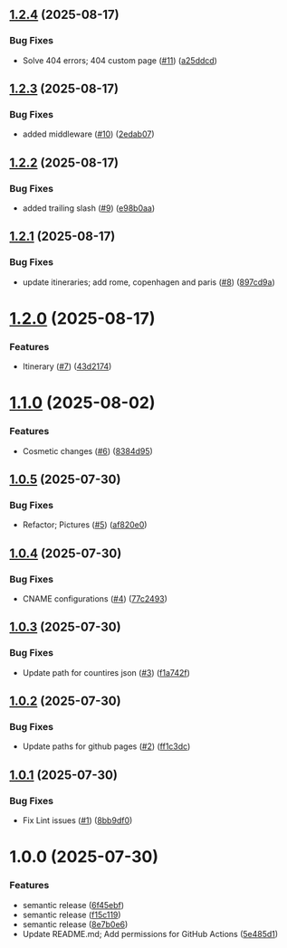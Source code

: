 ## [1.2.4](https://github.com/user-cube/visitedplaces/compare/v1.2.3...v1.2.4) (2025-08-17)


### Bug Fixes

* Solve 404 errors; 404 custom page ([#11](https://github.com/user-cube/visitedplaces/issues/11)) ([a25ddcd](https://github.com/user-cube/visitedplaces/commit/a25ddcdf0d0d4fae005b06328ec569fb5328665d))

## [1.2.3](https://github.com/user-cube/visitedplaces/compare/v1.2.2...v1.2.3) (2025-08-17)


### Bug Fixes

* added middleware ([#10](https://github.com/user-cube/visitedplaces/issues/10)) ([2edab07](https://github.com/user-cube/visitedplaces/commit/2edab0799b9262bf851c39ccde96fbc724e447ad))

## [1.2.2](https://github.com/user-cube/visitedplaces/compare/v1.2.1...v1.2.2) (2025-08-17)


### Bug Fixes

* added trailing slash ([#9](https://github.com/user-cube/visitedplaces/issues/9)) ([e98b0aa](https://github.com/user-cube/visitedplaces/commit/e98b0aa61d2a6d58d087cecc8f634c8178e53f24))

## [1.2.1](https://github.com/user-cube/visitedplaces/compare/v1.2.0...v1.2.1) (2025-08-17)


### Bug Fixes

* update itineraries; add rome, copenhagen and paris ([#8](https://github.com/user-cube/visitedplaces/issues/8)) ([897cd9a](https://github.com/user-cube/visitedplaces/commit/897cd9ab9b64ffec283af5c831d869b59d799825))

# [1.2.0](https://github.com/user-cube/visitedplaces/compare/v1.1.0...v1.2.0) (2025-08-17)


### Features

* Itinerary ([#7](https://github.com/user-cube/visitedplaces/issues/7)) ([43d2174](https://github.com/user-cube/visitedplaces/commit/43d21749b814734e89944d483ca5f878bd8c449f))

# [1.1.0](https://github.com/user-cube/visitedplaces/compare/v1.0.5...v1.1.0) (2025-08-02)


### Features

* Cosmetic changes ([#6](https://github.com/user-cube/visitedplaces/issues/6)) ([8384d95](https://github.com/user-cube/visitedplaces/commit/8384d952238ae719453c789aef261938373c7dfd))

## [1.0.5](https://github.com/user-cube/visitedplaces/compare/v1.0.4...v1.0.5) (2025-07-30)


### Bug Fixes

* Refactor; Pictures ([#5](https://github.com/user-cube/visitedplaces/issues/5)) ([af820e0](https://github.com/user-cube/visitedplaces/commit/af820e01f716e712a7c1b4c5b52432c580e234b3))

## [1.0.4](https://github.com/user-cube/visitedplaces/compare/v1.0.3...v1.0.4) (2025-07-30)


### Bug Fixes

* CNAME configurations ([#4](https://github.com/user-cube/visitedplaces/issues/4)) ([77c2493](https://github.com/user-cube/visitedplaces/commit/77c24937ab3d3579f43f6ca85aaff34ddd174cf2))

## [1.0.3](https://github.com/user-cube/visitedplaces/compare/v1.0.2...v1.0.3) (2025-07-30)


### Bug Fixes

* Update path for countires json ([#3](https://github.com/user-cube/visitedplaces/issues/3)) ([f1a742f](https://github.com/user-cube/visitedplaces/commit/f1a742f321a683a116edc824ba53aa98ec05826c))

## [1.0.2](https://github.com/user-cube/visitedplaces/compare/v1.0.1...v1.0.2) (2025-07-30)


### Bug Fixes

* Update paths for github pages ([#2](https://github.com/user-cube/visitedplaces/issues/2)) ([ff1c3dc](https://github.com/user-cube/visitedplaces/commit/ff1c3dc764dfd8f2536ce7aee4a3f041226e891f))

## [1.0.1](https://github.com/user-cube/visitedplaces/compare/v1.0.0...v1.0.1) (2025-07-30)


### Bug Fixes

* Fix Lint issues ([#1](https://github.com/user-cube/visitedplaces/issues/1)) ([8bb9df0](https://github.com/user-cube/visitedplaces/commit/8bb9df03ca9edee48b990d3ea0731a55bffbf980))

# 1.0.0 (2025-07-30)


### Features

* semantic release ([6f45ebf](https://github.com/user-cube/visitedplaces/commit/6f45ebf45f0884c29d45517b2c1b60147671b988))
* semantic release ([f15c119](https://github.com/user-cube/visitedplaces/commit/f15c11972132a58452388ec64102498baba4915f))
* semantic release ([8e7b0e6](https://github.com/user-cube/visitedplaces/commit/8e7b0e67d8e56431ed8dc0e1cb9d2783ae107341))
* Update README.md; Add permissions for GitHub Actions ([5e485d1](https://github.com/user-cube/visitedplaces/commit/5e485d1812cec6ceccfcfa056b3426fd70204473))
